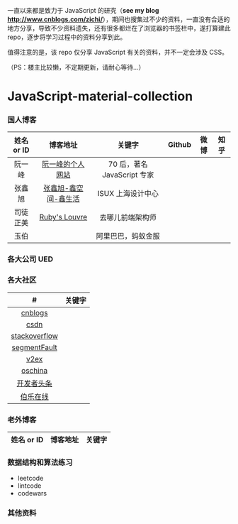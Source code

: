 一直以来都是致力于 JavaScript 的研究（**see my blog <http://www.cnblogs.com/zichi/>**），期间也搜集过不少的资料，一直没有合适的地方分享，导致不少资料遗失，还有很多都烂在了浏览器的书签栏中，遂打算建此 repo，逐步将学习过程中的资料分享到此。

值得注意的是，该 repo 仅分享 JavaScript 有关的资料，并不一定会涉及 CSS。

（PS：楼主比较懒，不定期更新，请耐心等待...）

# JavaScript-material-collection


### 国人博客

| 姓名 or ID | 博客地址 | 关键字 | Github | 微博 | 知乎 |
|:---:|:---:|:---:|:---:|:---:|:---:|
| 阮一峰 | [阮一峰的个人网站](http://www.ruanyifeng.com/home.html) | 70 后，著名 JavaScript 专家 |
| 张鑫旭 | [张鑫旭-鑫空间-鑫生活](http://www.zhangxinxu.com/wordpress/) | ISUX 上海设计中心 |
| 司徒正美 | [Ruby's Louvre](http://www.cnblogs.com/rubylouvre/) | 去哪儿前端架构师 |
| 玉伯 |  | 阿里巴巴，蚂蚁金服 |




### 各大公司 UED




### 各大社区

| # | 关键字 |
|:---:|:---:|
| [cnblogs]() |
| [csdn]() |
| [stackoverflow]() |
| [segmentFault]() |
| [v2ex]() |
| [oschina]() |
| [开发者头条]() |
| [伯乐在线]() |



### 老外博客

| 姓名 or ID | 博客地址 | 关键字 |
|:---:|:---:|:---:|




### 数据结构和算法练习

- leetcode
- lintcode
- codewars


### 其他资料
